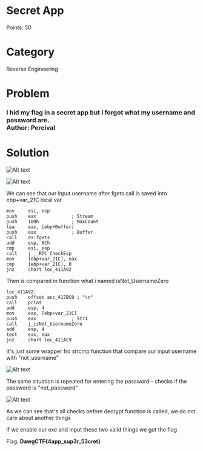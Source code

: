 <h1>Secret App</h1>
Points: 50

<h1>Category</h1>
Reverse Engineering

<h1>Problem</h1>
<h3>I hid my flag in a secret app but I forgot what my username and password are.<br/>
 Author: Percival</h3>

<h1>Solution</h1>

![Alt text](https://i.imgur.com/tgR5s6w.png "Title")

![Alt text](https://i.imgur.com/Hk055Ln.png "Title")


We can see that our input username after fgets call is saved into ebp+var_21C local var <br/>

```assembly
mov     esi, esp
push    eax             ; Stream
push    100h            ; MaxCount
lea     eax, [ebp+Buffer]
push    eax             ; Buffer
call    ds:fgets
add     esp, 0Ch
cmp     esi, esp
call    j___RTC_CheckEsp
mov     [ebp+var_21C], eax
cmp     [ebp+var_21C], 0
jnz     short loc_411A92
```

Then is compared in function what i named isNot_UsernameZero

```assembly
loc_411A92:
push    offset asc_417BC0 ; "\n"
call    print
add     esp, 4
mov     eax, [ebp+var_21C]
push    eax             ; Str1
call    j_isNot_UsernameZero
add     esp, 4
test    eax, eax
jnz     short loc_411AC9
```

It's just some wrapper fro strcmp function that compare our input username with "not_username"

![Alt text](https://i.imgur.com/xXfSqkK.png "Title")

The same situation is repeated for entering the password - checks if the password is "not_password"

![Alt text](https://i.imgur.com/vCoWnbz.png "Title")

As we can see that's all checks before decrypt function is called, we do not care about another things <br/>

If we enable our exe and input these two valid things we got the flag<br/>

Flag: <b>DawgCTF{4app_sup3r_53cret}</b>


